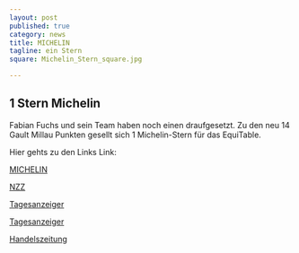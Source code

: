 ```yaml
---
layout: post
published: true
category: news
title: MICHELIN
tagline: ein Stern
square: Michelin_Stern_square.jpg

---
```


## 1 Stern Michelin

Fabian Fuchs und sein Team haben noch einen draufgesetzt. Zu den neu 14 Gault Millau Punkten gesellt sich 1 Michelin-Stern für das EquiTable. 



Hier gehts zu den Links Link:

[MICHELIN](http://restaurant.michelin.de/category-guide-german/der-guide-michelin-aktuell)


[NZZ](http://www.nzz.ch/zuerich/jetzt-kommen-die-jungen-wilden-1.18432248)


[Tagesanzeiger](http://www.tagesanzeiger.ch/leben/essen-und-trinken/Schweiz-hat-die-meisten-Sterne/story/20439086)


[Tagesanzeiger](http://www.tagesanzeiger.ch/leben/essen-und-trinken/Wir-reservieren-unter-falschem-Namen/story/22442038#clicked0.3553353373426944)


[Handelszeitung](http://www.handelszeitung.ch/bildergalerie/das-sind-die-neuen-sterne-restaurants-der-schweiz)



